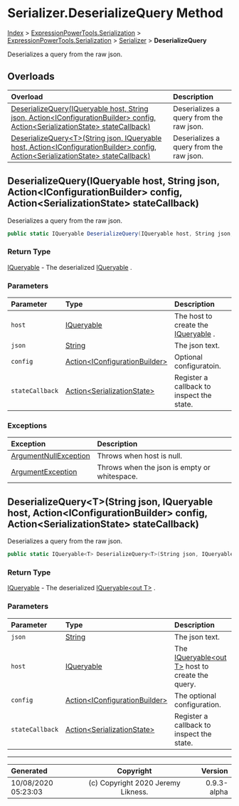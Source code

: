﻿# Serializer.DeserializeQuery Method

[Index](../index.md) > [ExpressionPowerTools.Serialization](ExpressionPowerTools.Serialization.a.md) > [ExpressionPowerTools.Serialization](ExpressionPowerTools.Serialization.n.md) > [Serializer](ExpressionPowerTools.Serialization.Serializer.cs.md) > **DeserializeQuery**

Deserializes a query from the raw json.

## Overloads

| Overload | Description |
| :-- | :-- |
| [DeserializeQuery(IQueryable host, String json, Action&lt;IConfigurationBuilder> config, Action&lt;SerializationState> stateCallback)](#deserializequeryiqueryable-host-string-json-actioniconfigurationbuilder-config-actionserializationstate-statecallback) | Deserializes a query from the raw json. |
| [DeserializeQuery&lt;T>(String json, IQueryable host, Action&lt;IConfigurationBuilder> config, Action&lt;SerializationState> stateCallback)](#deserializequerytstring-json-iqueryable-host-actioniconfigurationbuilder-config-actionserializationstate-statecallback) | Deserializes a query from the raw json. |
## DeserializeQuery(IQueryable host, String json, Action&lt;IConfigurationBuilder> config, Action&lt;SerializationState> stateCallback)

Deserializes a query from the raw json.

```csharp
public static IQueryable DeserializeQuery(IQueryable host, String json, Action<IConfigurationBuilder> config, Action<SerializationState> stateCallback)
```

### Return Type

 [IQueryable](https://docs.microsoft.com/dotnet/api/system.linq.iqueryable)  - The deserialized [IQueryable](https://docs.microsoft.com/dotnet/api/system.linq.iqueryable) .

### Parameters

| Parameter | Type | Description |
| :-- | :-- | :-- |
| `host` | [IQueryable](https://docs.microsoft.com/dotnet/api/system.linq.iqueryable) | The host to create the [IQueryable](https://docs.microsoft.com/dotnet/api/system.linq.iqueryable) . |
| `json` | [String](https://docs.microsoft.com/dotnet/api/system.string) | The json text. |
| `config` | [Action&lt;IConfigurationBuilder>](https://docs.microsoft.com/dotnet/api/system.action-1) | Optional configuratoin. |
| `stateCallback` | [Action&lt;SerializationState>](https://docs.microsoft.com/dotnet/api/system.action-1) | Register a callback to inspect the state. |

### Exceptions

| Exception | Description |
| :-- | :-- |
| [ArgumentNullException](https://docs.microsoft.com/dotnet/api/system.argumentnullexception) | Throws when host is null. |
| [ArgumentException](https://docs.microsoft.com/dotnet/api/system.argumentexception) | Throws when the json is empty or whitespace. |

## DeserializeQuery&lt;T>(String json, IQueryable host, Action&lt;IConfigurationBuilder> config, Action&lt;SerializationState> stateCallback)

Deserializes a query from the raw json.

```csharp
public static IQueryable<T> DeserializeQuery<T>(String json, IQueryable host, Action<IConfigurationBuilder> config, Action<SerializationState> stateCallback)
```

### Return Type

 [IQueryable](https://docs.microsoft.com/dotnet/api/system.linq.iqueryable)  - The deserialized [IQueryable&lt;out T>](https://docs.microsoft.com/dotnet/api/system.linq.iqueryable-1) .

### Parameters

| Parameter | Type | Description |
| :-- | :-- | :-- |
| `json` | [String](https://docs.microsoft.com/dotnet/api/system.string) | The json text. |
| `host` | [IQueryable](https://docs.microsoft.com/dotnet/api/system.linq.iqueryable) | The [IQueryable&lt;out T>](https://docs.microsoft.com/dotnet/api/system.linq.iqueryable-1) host to create the query. |
| `config` | [Action&lt;IConfigurationBuilder>](https://docs.microsoft.com/dotnet/api/system.action-1) | The optional configuration. |
| `stateCallback` | [Action&lt;SerializationState>](https://docs.microsoft.com/dotnet/api/system.action-1) | Register a callback to inspect the state. |



---

| Generated | Copyright | Version |
| :-- | :-: | --: |
| 10/08/2020 05:23:03 | (c) Copyright 2020 Jeremy Likness. | 0.9.3-alpha |
